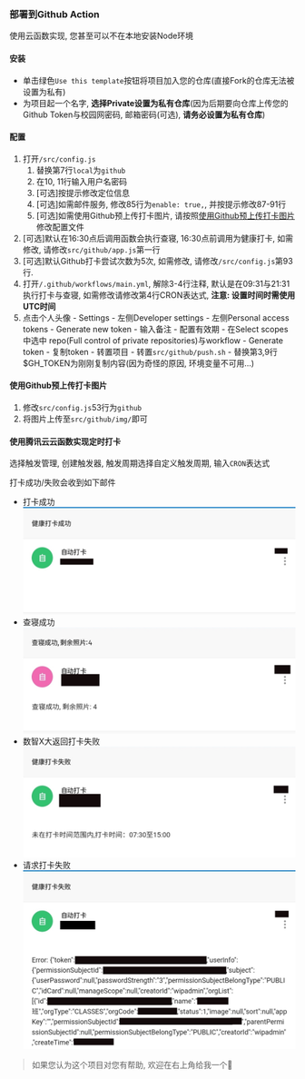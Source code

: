 ### 部署到Github Action

使用云函数实现, 您甚至可以不在本地安装Node环境

#### 安装

- 单击绿色`Use this template`按钮将项目加入您的仓库(直接Fork的仓库无法被设置为私有)
- 为项目起一个名字, **选择Private设置为私有仓库**(因为后期要向仓库上传您的Github Token与校园网密码, 邮箱密码(可选), **请务必设置为私有仓库**)

#### 配置

1. 打开`/src/config.js`
   1. 替换第7行`local`为`github`
   2. 在10, 11行输入用户名密码
   3. [可选]按提示修改定位信息
   4. [可选]如需邮件服务, 修改85行为`enable: true,`, 并按提示修改87-91行
   5. [可选]如需使用Github预上传打卡图片, 请按照[使用Github预上传打卡图片](#使用Github预上传打卡图片)修改配置文件
2. [可选]默认在16:30点后调用函数会执行查寝, 16:30点前调用为健康打卡, 如需修改, 请修改`src/github/app.js`第一行
3. [可选]默认Github打卡尝试次数为5次, 如需修改, 请修改`/src/config.js`第93行. 
4. 打开`/.github/workflows/main.yml`, 解除3-4行注释, 默认是在09:31与21:31执行打卡与查寝, 如需修改请修改第4行CRON表达式, **注意: 设置时间时需使用UTC时间**
5. 点击个人头像 - Settings - 左侧Developer settings - 左侧Personal access tokens - Generate new token - 输入备注 - 配置有效期 - 在Select scopes中选中 repo(Full control of private repositories)与workflow - Generate token - 复制token - 转置项目 - 转置`src/github/push.sh` - 替换第3,9行$GH_TOKEN为刚刚复制内容(因为奇怪的原因, 环境变量不可用...)

#### 使用Github预上传打卡图片

1. 修改`src/config.js`53行为`github`
2. 将图片上传至`src/github/img/`即可

#### 使用腾讯云云函数实现定时打卡

选择触发管理, 创建触发器, 触发周期选择自定义触发周期, 输入`CRON`表达式

打卡成功/失败会收到如下邮件

- 打卡成功
 ![打卡成功](./img/打卡成功.jpg)
- 查寝成功
 ![查寝成功](./img/查寝成功.jpg)
- 数智X大返回打卡失败
 ![数智X大返回打卡失败](./img/打卡失败原因.jpg)
- 请求打卡失败
 ![请求打卡失败](./img/打卡失败日志.jpg)


> 如果您认为这个项目对您有帮助, 欢迎在右上角给我一个🌟
